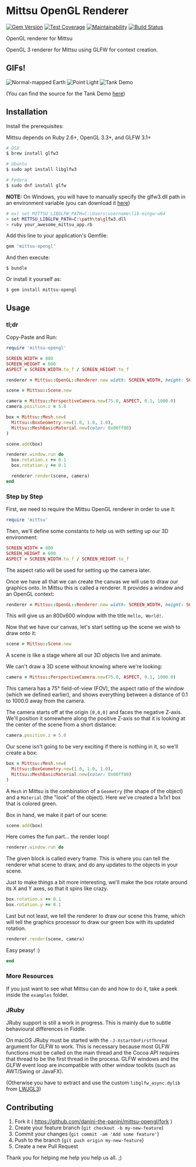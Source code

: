 # Mittsu OpenGL Renderer

[![Gem Version](https://badge.fury.io/rb/mittsu-opengl.svg)](https://badge.fury.io/rb/mittsu-opengl)
[![Test Coverage](https://api.codeclimate.com/v1/badges/dd4137d5afd04077f4ec/test_coverage)](https://codeclimate.com/github/danini-the-panini/mittsu-opengl/test_coverage)
[![Maintainability](https://api.codeclimate.com/v1/badges/dd4137d5afd04077f4ec/maintainability)](https://codeclimate.com/github/danini-the-panini/mittsu-opengl/maintainability)
[![Build Status](https://github.com/danini-the-panini/mittsu-opengl/workflows/Build/badge.svg)](https://github.com/danini-the-panini/mittsu-opengl/actions?query=workflow%3A%22Build%22)

OpenGL renderer for Mittsu

OpenGL 3 renderer for Mittsu using GLFW for context creation.

## GIFs!

![Normal-mapped Earth](https://cloud.githubusercontent.com/assets/1171825/18411863/45328540-7781-11e6-986b-6e3f2551c719.gif)
![Point Light](https://cloud.githubusercontent.com/assets/1171825/18411861/4531bb4c-7781-11e6-92b4-b6ebda60e2c9.gif)
![Tank Demo](https://cloud.githubusercontent.com/assets/1171825/18411862/4531fe9a-7781-11e6-9665-b172df1a3645.gif)

(You can find the source for the Tank Demo [here](https://github.com/danini-the-panini/mittsu-tank-demo))

## Installation

Install the prerequisites:

Mittsu depends on Ruby 2.6+, OpenGL 3.3+, and GLFW 3.1+

```bash
# OSX
$ brew install glfw3

# Ubuntu
$ sudo apt install libglfw3

# Fedora
$ sudo dnf install glfw
```

**NOTE:** On Windows, you will have to manually specify the glfw3.dll path in an environment variable
(you can download it [here](http://www.glfw.org/download.html))
```bash
# ex) set MITTSU_LIBGLFW_PATH=C:\Users\username\lib-mingw-w64
> set MITTSU_LIBGLFW_PATH=C:\path\to\glfw3.dll
> ruby your_awesome_mittsu_app.rb
```

Add this line to your application's Gemfile:

```ruby
gem 'mittsu-opengl'
```

And then execute:

    $ bundle

Or install it yourself as:

    $ gem install mittsu-opengl

## Usage

### tl;dr

Copy-Paste and Run:

```ruby
require 'mittsu-opengl'

SCREEN_WIDTH = 800
SCREEN_HEIGHT = 600
ASPECT = SCREEN_WIDTH.to_f / SCREEN_HEIGHT.to_f

renderer = Mittsu::OpenGL::Renderer.new width: SCREEN_WIDTH, height: SCREEN_HEIGHT, title: 'Hello, World!'

scene = Mittsu::Scene.new

camera = Mittsu::PerspectiveCamera.new(75.0, ASPECT, 0.1, 1000.0)
camera.position.z = 5.0

box = Mittsu::Mesh.new(
  Mittsu::BoxGeometry.new(1.0, 1.0, 1.0),
  Mittsu::MeshBasicMaterial.new(color: 0x00ff00)
)

scene.add(box)

renderer.window.run do
  box.rotation.x += 0.1
  box.rotation.y += 0.1

  renderer.render(scene, camera)
end
```

### Step by Step

First, we need to require the Mittsu OpenGL renderer in order to use it:
```ruby
require 'mittsu'
```

Then, we'll define some constants to help us with setting up our 3D environment:
```ruby
SCREEN_WIDTH = 800
SCREEN_HEIGHT = 600
ASPECT = SCREEN_WIDTH.to_f / SCREEN_HEIGHT.to_f
```

The aspect ratio will be used for setting up the camera later.

Once we have all that we can create the canvas we will use to draw our graphics onto. In Mittsu this is called a renderer. It provides a window and an OpenGL context:

```ruby
renderer = Mittsu::OpenGL::Renderer.new width: SCREEN_WIDTH, height: SCREEN_HEIGHT, title: 'Hello, World!'
```
This will give us an 800x600 window with the title `Hello, World!`.

Now that we have our canvas, let's start setting up the scene we wish to draw onto it:

```ruby
scene = Mittsu::Scene.new
```

A scene is like a stage where all our 3D objects live and animate.

We can't draw a 3D scene without knowing where we're looking:

```ruby
camera = Mittsu::PerspectiveCamera.new(75.0, ASPECT, 0.1, 1000.0)
```

This camera has a 75° field-of-view (FOV), the aspect ratio of the window (which we defined earlier), and shows everything between a distance of 0.1 to 1000.0 away from the camera.

The camera starts off at the origin `[0,0,0]` and faces the negative Z-axis. We'll position it somewhere along the positive Z-axis so that it is looking at the center of the scene from a short distance:

```ruby
camera.position.z = 5.0
```

Our scene isn't going to be very exciting if there is nothing in it, so we'll create a box:

```ruby
box = Mittsu::Mesh.new(
  Mittsu::BoxGeometry.new(1.0, 1.0, 1.0),
  Mittsu::MeshBasicMaterial.new(color: 0x00ff00)
)
```

A `Mesh` in Mittsu is the combination of a `Geometry` (the shape of the object) and a `Material` (the "look" of the object). Here we've created a 1x1x1 box that is colored green.

Box in hand, we make it part of our scene:

```ruby
scene.add(box)
```

Here comes the fun part... the render loop!

```ruby
renderer.window.run do
```

The given block is called every frame. This is where you can tell the renderer what scene to draw, and do any updates to the objects in your scene.

Just to make things a bit more interesting, we'll make the box rotate around its X and Y axes, so that it spins like crazy.

```ruby
box.rotation.x += 0.1
box.rotation.y += 0.1
```

Last but not least, we tell the renderer to draw our scene this frame, which will tell the graphics processor to draw our green box with its updated rotation.

```ruby
renderer.render(scene, camera)
```

Easy peasy! :)

```ruby
end
```

### More Resources

If you just want to see what Mittsu can do and how to do it, take a peek inside the `examples` folder.

### JRuby

JRuby support is still a work in progress. This is mainly due to subtle behavioural differences in Fiddle.

On macOS JRuby must be started with the `-J-XstartOnFirstThread` argument for GLFW to work. This is necessary because most GLFW functions must be called on the main thread and the Cocoa API requires that thread to be the first thread in the process. GLFW windows and the GLFW event loop are incompatible with other window toolkits (such as AWT/Swing or JavaFX).

(Otherwise you have to extract and use the custom `libglfw_async.dylib` from [LWJGL3](https://www.lwjgl.org))

## Contributing

1. Fork it ( https://github.com/danini-the-panini/mittsu-opengl/fork )
2. Create your feature branch (`git checkout -b my-new-feature`)
3. Commit your changes (`git commit -am 'Add some feature'`)
4. Push to the branch (`git push origin my-new-feature`)
5. Create a new Pull Request

Thank you for helping me help you help us all. ;)
